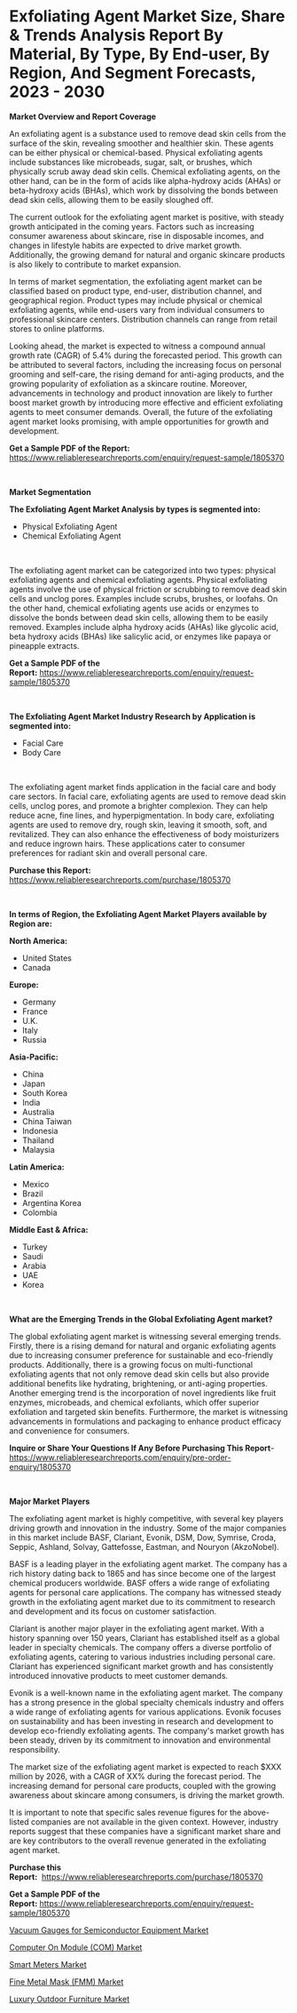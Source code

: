 <p><h1>Exfoliating Agent Market Size, Share & Trends Analysis Report By Material, By Type, By End-user, By Region, And Segment Forecasts, 2023 - 2030</h1></p><p><strong>Market Overview and Report Coverage</strong></p>
<p><p>An exfoliating agent is a substance used to remove dead skin cells from the surface of the skin, revealing smoother and healthier skin. These agents can be either physical or chemical-based. Physical exfoliating agents include substances like microbeads, sugar, salt, or brushes, which physically scrub away dead skin cells. Chemical exfoliating agents, on the other hand, can be in the form of acids like alpha-hydroxy acids (AHAs) or beta-hydroxy acids (BHAs), which work by dissolving the bonds between dead skin cells, allowing them to be easily sloughed off.</p><p>The current outlook for the exfoliating agent market is positive, with steady growth anticipated in the coming years. Factors such as increasing consumer awareness about skincare, rise in disposable incomes, and changes in lifestyle habits are expected to drive market growth. Additionally, the growing demand for natural and organic skincare products is also likely to contribute to market expansion.</p><p>In terms of market segmentation, the exfoliating agent market can be classified based on product type, end-user, distribution channel, and geographical region. Product types may include physical or chemical exfoliating agents, while end-users vary from individual consumers to professional skincare centers. Distribution channels can range from retail stores to online platforms.</p><p>Looking ahead, the market is expected to witness a compound annual growth rate (CAGR) of 5.4% during the forecasted period. This growth can be attributed to several factors, including the increasing focus on personal grooming and self-care, the rising demand for anti-aging products, and the growing popularity of exfoliation as a skincare routine. Moreover, advancements in technology and product innovation are likely to further boost market growth by introducing more effective and efficient exfoliating agents to meet consumer demands. Overall, the future of the exfoliating agent market looks promising, with ample opportunities for growth and development.</p></p>
<p><strong>Get a Sample PDF of the Report:</strong> <a href="https://www.reliableresearchreports.com/enquiry/request-sample/1805370">https://www.reliableresearchreports.com/enquiry/request-sample/1805370</a></p>
<p>&nbsp;</p>
<p><strong>Market Segmentation</strong></p>
<p><strong>The Exfoliating Agent Market Analysis by types is segmented into:</strong></p>
<p><ul><li>Physical Exfoliating Agent</li><li>Chemical Exfoliating Agent</li></ul></p>
<p>&nbsp;</p>
<p><p>The exfoliating agent market can be categorized into two types: physical exfoliating agents and chemical exfoliating agents. Physical exfoliating agents involve the use of physical friction or scrubbing to remove dead skin cells and unclog pores. Examples include scrubs, brushes, or loofahs. On the other hand, chemical exfoliating agents use acids or enzymes to dissolve the bonds between dead skin cells, allowing them to be easily removed. Examples include alpha hydroxy acids (AHAs) like glycolic acid, beta hydroxy acids (BHAs) like salicylic acid, or enzymes like papaya or pineapple extracts.</p></p>
<p><strong>Get a Sample PDF of the Report:</strong>&nbsp;<a href="https://www.reliableresearchreports.com/enquiry/request-sample/1805370">https://www.reliableresearchreports.com/enquiry/request-sample/1805370</a></p>
<p>&nbsp;</p>
<p><strong>The Exfoliating Agent Market Industry Research by Application is segmented into:</strong></p>
<p><ul><li>Facial Care</li><li>Body Care</li></ul></p>
<p>&nbsp;</p>
<p><p>The exfoliating agent market finds application in the facial care and body care sectors. In facial care, exfoliating agents are used to remove dead skin cells, unclog pores, and promote a brighter complexion. They can help reduce acne, fine lines, and hyperpigmentation. In body care, exfoliating agents are used to remove dry, rough skin, leaving it smooth, soft, and revitalized. They can also enhance the effectiveness of body moisturizers and reduce ingrown hairs. These applications cater to consumer preferences for radiant skin and overall personal care.</p></p>
<p><strong>Purchase this Report:</strong>&nbsp; <a href="https://www.reliableresearchreports.com/purchase/1805370">https://www.reliableresearchreports.com/purchase/1805370</a></p>
<p>&nbsp;</p>
<p><strong>In terms of Region, the Exfoliating Agent Market Players available by Region are:</strong></p>
<p>
    <p> <strong> North America: </strong>
        <ul>
            <li>United States</li>
            <li>Canada</li>
        </ul>
        </p> 
    <p> <strong> Europe: </strong>
        <ul>
            <li>Germany</li>
            <li>France</li>
            <li>U.K.</li>
            <li>Italy</li>
            <li>Russia</li>
        </ul>
        </p> 
    <p> <strong> Asia-Pacific: </strong>
        <ul>
            <li>China</li>
            <li>Japan</li>
            <li>South Korea</li>
            <li>India</li>
            <li>Australia</li>
            <li>China Taiwan</li>
            <li>Indonesia</li>
            <li>Thailand</li>
            <li>Malaysia</li>
        </ul>
        </p> 
    <p> <strong> Latin America: </strong>
        <ul>
            <li>Mexico</li>
            <li>Brazil</li>
            <li>Argentina Korea</li>
            <li>Colombia</li>
        </ul>
        </p> 
    <p> <strong> Middle East & Africa: </strong>
        <ul>
            <li>Turkey</li>
            <li>Saudi</li>
            <li>Arabia</li>
            <li>UAE</li>
            <li>Korea</li>
        </ul>
    </p>
    </p>
<p>&nbsp;</p>
<p><strong>What are the Emerging Trends in the Global Exfoliating Agent market?</strong></p>
<p><p>The global exfoliating agent market is witnessing several emerging trends. Firstly, there is a rising demand for natural and organic exfoliating agents due to increasing consumer preference for sustainable and eco-friendly products. Additionally, there is a growing focus on multi-functional exfoliating agents that not only remove dead skin cells but also provide additional benefits like hydrating, brightening, or anti-aging properties. Another emerging trend is the incorporation of novel ingredients like fruit enzymes, microbeads, and chemical exfoliants, which offer superior exfoliation and targeted skin benefits. Furthermore, the market is witnessing advancements in formulations and packaging to enhance product efficacy and convenience for consumers.</p></p>
<p><strong>Inquire or Share Your Questions If Any Before Purchasing This Report</strong>- <a href="https://www.reliableresearchreports.com/enquiry/pre-order-enquiry/1805370">https://www.reliableresearchreports.com/enquiry/pre-order-enquiry/1805370</a></p>
<p>&nbsp;</p>
<p><strong>Major Market Players</strong></p>
<p><p>The exfoliating agent market is highly competitive, with several key players driving growth and innovation in the industry. Some of the major companies in this market include BASF, Clariant, Evonik, DSM, Dow, Symrise, Croda, Seppic, Ashland, Solvay, Gattefosse, Eastman, and Nouryon (AkzoNobel).</p><p>BASF is a leading player in the exfoliating agent market. The company has a rich history dating back to 1865 and has since become one of the largest chemical producers worldwide. BASF offers a wide range of exfoliating agents for personal care applications. The company has witnessed steady growth in the exfoliating agent market due to its commitment to research and development and its focus on customer satisfaction.</p><p>Clariant is another major player in the exfoliating agent market. With a history spanning over 150 years, Clariant has established itself as a global leader in specialty chemicals. The company offers a diverse portfolio of exfoliating agents, catering to various industries including personal care. Clariant has experienced significant market growth and has consistently introduced innovative products to meet customer demands.</p><p>Evonik is a well-known name in the exfoliating agent market. The company has a strong presence in the global specialty chemicals industry and offers a wide range of exfoliating agents for various applications. Evonik focuses on sustainability and has been investing in research and development to develop eco-friendly exfoliating agents. The company's market growth has been steady, driven by its commitment to innovation and environmental responsibility.</p><p>The market size of the exfoliating agent market is expected to reach $XXX million by 2026, with a CAGR of XX% during the forecast period. The increasing demand for personal care products, coupled with the growing awareness about skincare among consumers, is driving the market growth.</p><p>It is important to note that specific sales revenue figures for the above-listed companies are not available in the given context. However, industry reports suggest that these companies have a significant market share and are key contributors to the overall revenue generated in the exfoliating agent market.</p></p>
<p><strong>Purchase this Report:</strong>&nbsp;&nbsp;<a href="https://www.reliableresearchreports.com/purchase/1805370">https://www.reliableresearchreports.com/purchase/1805370</a></p>
<p></p>
<p><strong>Get a Sample PDF of the Report:</strong>&nbsp;<a href="https://www.reliableresearchreports.com/enquiry/request-sample/1805370">https://www.reliableresearchreports.com/enquiry/request-sample/1805370</a></p>
<p><p><a href="https://medium.com/@krish.reportprime/vacuum-gauges-for-semiconductor-equipment-market-comprehensive-assessment-by-type-application-a142d4d74150">Vacuum Gauges for Semiconductor Equipment Market</a></p><p><a href="https://medium.com/@aashish.reportprime2/computer-on-module-com-market-insight-market-trends-growth-forecasted-from-2023-to-2030-4aac7d036157">Computer On Module (COM) Market</a></p><p><a href="https://medium.com/@krishna_35021/smart-meters-market-furnishes-information-on-market-share-market-trends-and-market-growth-2e1ab5b59a5e">Smart Meters Market</a></p><p><a href="https://medium.com/@akshatreportprime/fine-metal-mask-fmm-market-share-evolution-and-market-growth-trends-2023-2030-4dd868100a09">Fine Metal Mask (FMM) Market</a></p><p><a href="https://medium.com/@margaretlee84/luxury-outdoor-furniture-market-insights-into-market-cagr-market-trends-and-growth-strategies-74029a19a004">Luxury Outdoor Furniture Market</a></p></p>